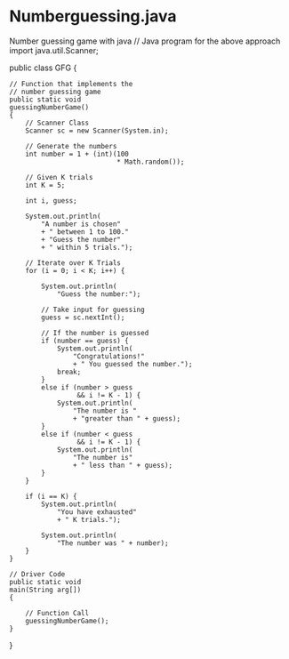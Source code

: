 # Numberguessing.java
Number guessing game with java
// Java program for the above approach
import java.util.Scanner;
 
public class GFG {
 
    // Function that implements the
    // number guessing game
    public static void
    guessingNumberGame()
    {
        // Scanner Class
        Scanner sc = new Scanner(System.in);
 
        // Generate the numbers
        int number = 1 + (int)(100
                               * Math.random());
 
        // Given K trials
        int K = 5;
 
        int i, guess;
 
        System.out.println(
            "A number is chosen"
            + " between 1 to 100."
            + "Guess the number"
            + " within 5 trials.");
 
        // Iterate over K Trials
        for (i = 0; i < K; i++) {
 
            System.out.println(
                "Guess the number:");
 
            // Take input for guessing
            guess = sc.nextInt();
 
            // If the number is guessed
            if (number == guess) {
                System.out.println(
                    "Congratulations!"
                    + " You guessed the number.");
                break;
            }
            else if (number > guess
                     && i != K - 1) {
                System.out.println(
                    "The number is "
                    + "greater than " + guess);
            }
            else if (number < guess
                     && i != K - 1) {
                System.out.println(
                    "The number is"
                    + " less than " + guess);
            }
        }
 
        if (i == K) {
            System.out.println(
                "You have exhausted"
                + " K trials.");
 
            System.out.println(
                "The number was " + number);
        }
    }
 
    // Driver Code
    public static void
    main(String arg[])
    {
 
        // Function Call
        guessingNumberGame();
    }
}
